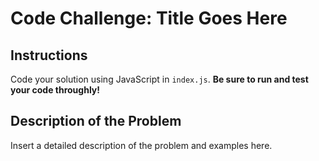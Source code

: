 # Code Challenge: Title Goes Here

## Instructions

Code your solution using JavaScript in `index.js`. **Be sure to run and test your code throughly!**

## Description of the Problem

Insert a detailed description of the problem and examples here.
